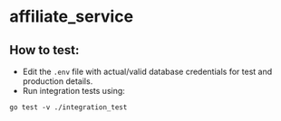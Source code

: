 # affiliate_service

## How to test:
- Edit the `.env` file with actual/valid database credentials for test and production details.
- Run integration tests using: 
```
go test -v ./integration_test
```
